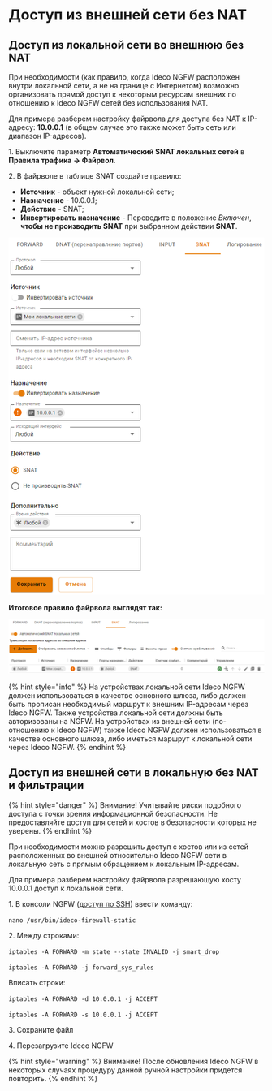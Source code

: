 # Доступ из внешней сети без NAT

## Доступ из локальной сети во внешнюю без NAT

При необходимости (как правило, когда Ideco NGFW расположен внутри локальной сети, а не на границе с Интернетом) возможно организовать прямой доступ к некоторым ресурсам внешних по отношению к Ideco NGFW сетей без использования NAT.

Для примера разберем настройку файрвола для доступа без NAT к IP-адресу: **10.0.0.1** (в общем случае это также может быть сеть или диапазон IP-адресов).

1\. Выключите параметр **Автоматический SNAT локальных сетей** в **Правила трафика -> Файрвол**.

2\. В файрволе в таблице SNAT создайте правило:
* **Источник** - объект нужной локальной сети;
* **Назначение** - 10.0.0.1;
* **Действие** - SNAT;
* **Инвертировать назначение** - Переведите в положение *Включен*, **чтобы не производить SNAT** при выбранном действии **SNAT**.

![](../../.gitbook/assets/access-from-external-network-without-nat.png)

**Итоговое правило файрвола выглядят так:**

![](../../.gitbook/assets/access-from-external-network-without-nat1.png)

{% hint style="info" %}
На устройствах локальной сети Ideco NGFW должен использоваться в качестве основного шлюза, либо должен быть прописан необходимый маршрут к внешним IP-адресам через Ideco NGFW. Также устройства локальной сети должны быть авторизованы на NGFW. На устройствах из внешней сети (по-отношению к Ideco NGFW) также Ideco NGFW должен использоваться в качестве основного шлюза, либо иметься маршрут к локальной сети через Ideco NGFW.
{% endhint %}

## Доступ из внешней сети в локальную без NAT и фильтрации

{% hint style="danger" %}
Внимание! Учитывайте риски подобного доступа с точки зрения информационной безопасности. Не предоставляйте доступ для сетей и хостов в безопасности которых не уверены.
{% endhint %}

При необходимости можно разрешить доступ с хостов или из сетей расположенных во внешней относительно Ideco NGFW сети в локальную сеть с прямым обращением к локальным IP-адресам.

Для примера разберем настройку файрвола разрешающую хосту 10.0.0.1 доступ к локальной сети.

1\. В консоли NGFW ([доступ по SSH](../server-management/admins.md)) ввести команду:

`nano /usr/bin/ideco-firewall-static`

2\. Между строками:

`iptables -A FORWARD -m state --state INVALID -j smart_drop`

`iptables -A FORWARD -j forward_sys_rules`

Вписать строки:

`iptables -A FORWARD -d 10.0.0.1 -j ACCEPT`

`iptables -A FORWARD -s 10.0.0.1 -j ACCEPT`

3\. Сохраните файл

4\. Перезагрузите Ideco NGFW

{% hint style="warning" %}
Внимание! После обновления Ideco NGFW в некоторых случаях процедуру данной ручной настройки придется повторить.
{% endhint %}

